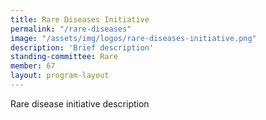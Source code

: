 ```yaml
---
title: Rare Diseases Initiative
permalink: "/rare-diseases"
image: "/assets/img/logos/rare-diseases-initiative.png"
description: 'Brief description'
standing-committee: Rare
member: 67
layout: program-layout
---
```


Rare disease initiative description 
